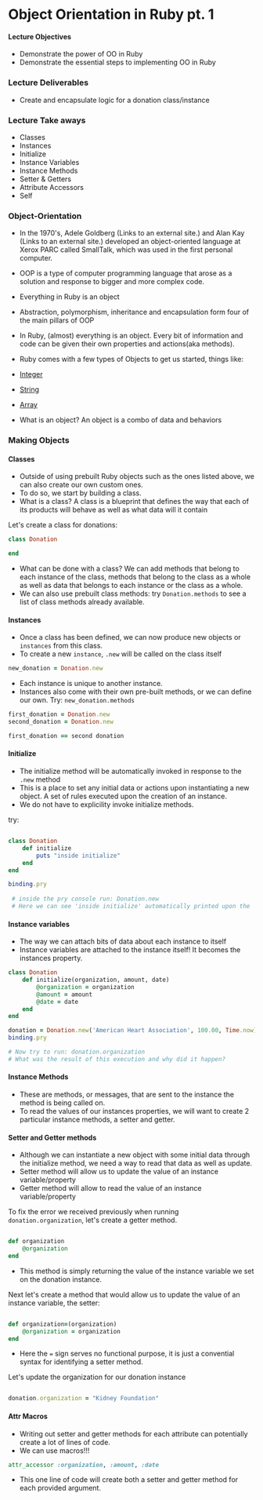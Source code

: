 # Object Orientation in Ruby pt. 1

#### Lecture Objectives

- Demonstrate the power of OO in Ruby
- Demonstrate the essential steps to implementing OO in Ruby

### Lecture Deliverables

- Create and encapsulate logic for a donation class/instance

### Lecture Take aways 

- Classes
- Instances
- Initialize
- Instance Variables
- Instance Methods
- Setter & Getters
- Attribute Accessors
- Self

### Object-Orientation

- In the 1970's, Adele Goldberg (Links to an external site.) and Alan Kay (Links to an external site.) developed an object-oriented language at Xerox PARC called SmallTalk, which was used in the first personal computer.
- OOP is a type of computer programming language that arose as a solution and response to bigger and more complex code. 
- Everything in Ruby is an object
- Abstraction, polymorphism, inheritance and encapsulation form four of the main pillars of OOP
- In Ruby, (almost) everything is an object. Every bit of information and code can be given their own properties and actions(aka methods).
- Ruby comes with a few types of Objects to get us started, things like:
 - [Integer](https://ruby-doc.org/core-2.5.0/Integer.html)
 - [String](https://ruby-doc.org/core-3.0.2/String.html)
 - [Array](https://ruby-doc.org/core-2.7.0/Array.html)

 - What is an object? An object is a combo of data and behaviors 

 ### Making Objects

 #### Classes
 
 - Outside of using prebuilt Ruby objects such as the ones listed above, we can also create our own custom ones.
 - To do so, we start by building a class. 
 - What is a class? A class is a blueprint that defines the way that each of its products will behave as well as what data will it contain
 
 Let's create a class for donations:

```ruby
class Donation

end 
```

- What can be done with a class? We can add methods that belong to each instance of the class, methods that belong to the class as a whole as well as data that belongs to each instance or the class as a whole. 
- We can also use prebuilt class methods: try `Donation.methods` to see a list of class methods already available.

#### Instances 

- Once a class has been defined, we can now produce new objects or `instances` from this class. 
- To create a new `instance`, `.new` will be called on the class itself 

```ruby
new_donation = Donation.new
```
- Each instance is unique to another instance. 
- Instances also come with their own pre-built methods, or we can define our own. Try: `new_donation.methods`

```ruby
first_donation = Donation.new
second_donation = Donation.new

first_donation == second donation
```

#### Initialize

- The initialize method will be automatically invoked in response to the `.new` method
- This is a place to set any initial data or actions upon instantiating a new object. A set of rules executed upon the creation of an instance.
- We do not have to explicility invoke initialize methods.

try:

```ruby

class Donation 
    def initialize
        puts "inside initialize"
    end 
end 

binding.pry
 
 # inside the pry console run: Donation.new
 # Here we can see 'inside initialize' automatically printed upon the `.new` method invokation. 

```

#### Instance variables

- The way we can attach bits of data about each instance to itself
- Instance variables are attached to the instance itself! It becomes the instances property. 

```ruby
class Donation
    def initialize(organization, amount, date)
        @organization = organization
        @amount = amount
        @date = date
    end 
end 

donation = Donation.new('American Heart Association', 100.00, Time.now)
binding.pry

# Now try to run: donation.organization
# What was the result of this execution and why did it happen?
```
#### Instance Methods

- These are methods, or messages, that are sent to the instance the method is being called on. 
- To read the values of our instances properties, we will want to create 2 particular instance methods, a setter and getter. 

#### Setter and Getter methods

- Although we can instantiate a new object with some initial data through the initialize method, we need a way to read that data as well as update. 
- Setter method will allow us to update the value of an instance variable/property
- Getter method will allow to read the value of an instance variable/property 

To fix the error we received previously when running `donation.organization`, let's create a getter method.

```ruby

def organization
    @organization
end 

```

- This method is simply returning the value of the instance variable we set on the donation instance. 

Next let's create a method that would allow us to update the value of an instance variable, the setter:

```ruby

def organization=(organization)
    @organization = organization
end 

```

- Here the `=` sign serves no functional purpose, it is just a convential syntax for identifying a setter method. 

Let's update the organization for our donation instance

```ruby

donation.organization = "Kidney Foundation"

```

#### Attr Macros

- Writing out setter and getter methods for each attribute can potentially create a lot of lines of code. 
- We can use macros!!!  

```ruby
attr_accessor :organization, :amount, :date
```

- This one line of code will create both a setter and getter method for each provided argument.